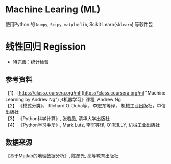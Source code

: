 Machine Learing (ML)
===========

使用Python 的 `Numpy`, `Scipy`, `matplotlib`, Scikit Learn(`sklearn`) 等软件包

# 线性回归 Regission
   * 待完善：统计检验

参考资料
----------
【1】 [https://class.coursera.org/ml](https://class.coursera.org/ml "Machine Learning by Andrew Ng") ,《机器学习》课程, Andrew Ng<br />
【2】 《模式分类》， Richard O. Duba等， 李宏东等译， 机械工业出版社，中信出版社<br />
【3】 《Python科学计算》, 张若愚, 清华大学出版社<br />
【4】 《Python学习手册》, Mark Lutz, 李军等译, O'REILLY, 机械工业出版社<br />

数据来源
----------
《基于Matlab的地理数据分析》, 陈彦光, 高等教育出版社<br />
